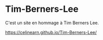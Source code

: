 # Tim-Berners-Lee
C'est un site en hommage à Tim Berners Lee.

https://celinearn.github.io/Tim-Berners-Lee/

